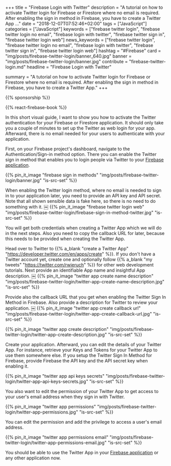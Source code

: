 +++
title = "Firebase Login with Twitter"
description = "A tutorial on how to activate Twitter login for Firebase or Firestore where no email is required. After enabling the sign in method in Firebase, you have to create a Twitter App ..."
date = "2018-12-07T07:52:46+02:00"
tags = ["JavaScript"]
categories = ["JavaScript"]
keywords = ["firebase twitter login", "firebase twitter login no email", "firebase login with twitter", "firebase twitter sign in", "firebase twitter login web"]
news_keywords = ["firebase twitter login", "firebase twitter login no email", "firebase login with twitter", "firebase twitter sign in", "firebase twitter login web"]
hashtag = "#Firebase"
card = "img/posts/firebase-twitter-login/banner_640.jpg"
banner = "img/posts/firebase-twitter-login/banner.jpg"
contribute = "firebase-twitter-login.md"
headline = "Firebase Login with Twitter"

summary = "A tutorial on how to activate Twitter login for Firebase or Firestore where no email is required. After enabling the sign in method in Firebase, you have to create a Twitter App."
+++

{{% sponsorship %}}

{{% react-firebase-book %}}

In this short visual guide, I want to show you how to activate the Twitter authentication for your Firebase or Firestore application. It should only take you a couple of minutes to set up the Twitter as web login for your app. Afterward, there is no email needed for your users to authenticate with your application.

First, on your Firebase project's dashboard, navigate to the Authentication/Sign-in method option. There you can enable the Twitter sign in method that enables you to login people via Twitter to your [Firebase application](https://www.robinwieruch.de/complete-firebase-authentication-react-tutorial).

{{% pin_it_image "firebase sign in methods" "img/posts/firebase-twitter-login/banner.jpg" "is-src-set" %}}

When enabling the Twitter login method, where no email is needed to sign in to your application later, you need to provide an API key and API secret. Note that all shown sensible data is fake here, so there is no need to do something with it.
￼
{{% pin_it_image "firebase twitter login web" "img/posts/firebase-twitter-login/firebase-sign-in-method-twitter.jpg" "is-src-set" %}}

You will get both credentials when creating a Twitter App which we will do in the next steps. Also you need to copy the callback URL for later, because this needs to be provided when creating the Twitter App.

Head over to Twitter to {{% a_blank "create a Twitter App" "https://developer.twitter.com/en/apps/create" %}}. If you don't have a Twitter account yet, create one and optionally follow {{% a_blank "my tweets" "https://twitter.com/rwieruch" %}} for other web development tutorials. Next provide an identifiable App name and insightful App description.
￼
{{% pin_it_image "twitter app create name description" "img/posts/firebase-twitter-login/twitter-app-create-name-description.jpg" "is-src-set" %}}

Provide also the callback URL that you get when enabling the Twitter Sign In Method in Firebase. Also provide a description for Twitter to review your application.
￼
{{% pin_it_image "twitter app create callback url" "img/posts/firebase-twitter-login/twitter-app-create-callback-url.jpg" "is-src-set" %}}

{{% pin_it_image "twitter app create description" "img/posts/firebase-twitter-login/twitter-app-create-description.jpg" "is-src-set" %}}

Create your application. Afterward, you can edit the details of your Twitter App. For instance, retrieve your Keys and Tokens for your Twitter App to use them somewhere else. If you setup the Twitter Sign In Method for Firebase, provide Firebase the API key and the API secret key when enabling it.

{{% pin_it_image "twitter app api keys secrets" "img/posts/firebase-twitter-login/twitter-app-api-keys-secrets.jpg" "is-src-set" %}}

You also want to edit the permission of your Twitter App to get access to your user's email address when they sign in with Twitter.

{{% pin_it_image "twitter app permissions" "img/posts/firebase-twitter-login/twitter-app-permissions.jpg" "is-src-set" %}}

You can edit the permission and add the privilege to access a user's email address.

{{% pin_it_image "twitter app permissions email" "img/posts/firebase-twitter-login/twitter-app-permissions-email.jpg" "is-src-set" %}}

You should be able to use the Twitter App in your [Firebase application](https://www.robinwieruch.de/react-firebase-social-login) or any other application now.